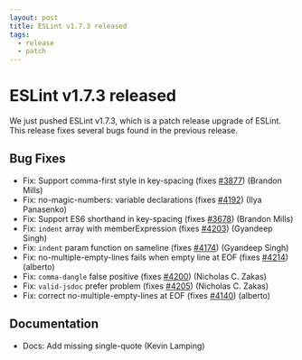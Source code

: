 ```yaml
---
layout: post
title: ESLint v1.7.3 released
tags:
  - release
  - patch
---
```

# ESLint v1.7.3 released

We just pushed ESLint v1.7.3, which is a patch release upgrade of ESLint. This release  fixes several bugs found in the previous release.










## Bug Fixes


* Fix: Support comma-first style in key-spacing (fixes [#3877](https://github.com/eslint/eslint/issues/3877)) (Brandon Mills)
* Fix: no-magic-numbers: variable declarations (fixes [#4192](https://github.com/eslint/eslint/issues/4192)) (Ilya Panasenko)
* Fix: Support ES6 shorthand in key-spacing (fixes [#3678](https://github.com/eslint/eslint/issues/3678)) (Brandon Mills)
* Fix: `indent` array with memberExpression (fixes [#4203](https://github.com/eslint/eslint/issues/4203)) (Gyandeep Singh)
* Fix: `indent` param function on sameline (fixes [#4174](https://github.com/eslint/eslint/issues/4174)) (Gyandeep Singh)
* Fix: no-multiple-empty-lines fails when empty line at EOF (fixes [#4214](https://github.com/eslint/eslint/issues/4214)) (alberto)
* Fix: `comma-dangle` false positive (fixes [#4200](https://github.com/eslint/eslint/issues/4200)) (Nicholas C. Zakas)
* Fix: `valid-jsdoc` prefer problem (fixes [#4205](https://github.com/eslint/eslint/issues/4205)) (Nicholas C. Zakas)
* Fix: correct no-multiple-empty-lines at EOF (fixes [#4140](https://github.com/eslint/eslint/issues/4140)) (alberto)




## Documentation


* Docs: Add missing single-quote (Kevin Lamping)






